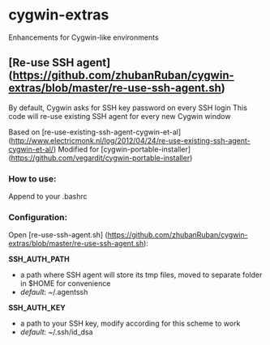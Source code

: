 # cygwin-extras
Enhancements for Cygwin-like environments

## [Re-use SSH agent] (https://github.com/zhubanRuban/cygwin-extras/blob/master/re-use-ssh-agent.sh)

By default, Cygwin asks for SSH key password on every SSH login
This code will re-use existing SSH agent for every new Cygwin window

Based on [re-use-existing-ssh-agent-cygwin-et-al] (http://www.electricmonk.nl/log/2012/04/24/re-use-existing-ssh-agent-cygwin-et-al/)
Modified for [cygwin-portable-installer] (https://github.com/vegardit/cygwin-portable-installer)

### How to use:

Append to your .bashrc

### Configuration:

Open [re-use-ssh-agent.sh] (https://github.com/zhubanRuban/cygwin-extras/blob/master/re-use-ssh-agent.sh):

**SSH_AUTH_PATH**
- a path where SSH agent will store its tmp files, moved to separate folder in $HOME for convenience
- *default*: ~/.agentssh

**SSH_AUTH_KEY**
- a path to your SSH key, modify according for this scheme to work
- *default*: ~/.ssh/id_dsa
